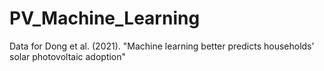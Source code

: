 # PV_Machine_Learning
Data for Dong et al. (2021). "Machine learning better predicts households’ solar photovoltaic adoption"
